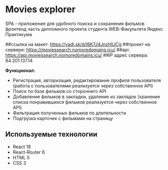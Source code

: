 # Movies explorer
SPA - приложение для удобного поиска и сохранения фильмов
фронтенд часть дипломного проекта студента WEB-Факультета Яндекс Практикума

##ссылка на макет: https://yadi.sk/d/l6K7J4JnzHtJCg
##проект на сервере: https://moviessearch.nomoredomains.icu/
##api: https://api.moviessearch.nomoredomains.icu/
##IP адрес сервера: 84.201.137.14

**Функционал:**
- Регистрация, авторизация, редактирование профиля пользователя (работа с пользователями реализуется через собственное API)
- Поиск по базе фильмов со стороннего API
- Добавление фильмов в закладки, удаление из закладок (хранение списка понравившихся фильмов реализуется через собственное API)
- Фильтрация полученных фильмов по длительности
- Подгрузка карточек с фильмами на страницу

## Используемые технологии
* React 18
* React-Router 6
* HTML 5
* CSS 3
